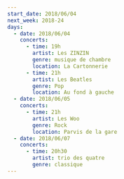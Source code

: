 ```yaml
---
start_date: 2018/06/04
next_week: 2018-24
days:
  - date: 2018/06/04
    concerts:
      - time: 19h
        artist: Les ZINZIN
        genre: musique de chambre
        location: La Cartonnerie
      - time: 21h
        artist: Les Beatles
        genre: Pop
        location: Au fond à gauche
  - date: 2018/06/05
    concerts:
      - time: 21h
        artist: Les Woo
        genre: Rock
        location: Parvis de la gare 
  - date: 2018/06/07
    concerts:
      - time: 20h30
        artist: trio des quatre
        genre: classique
---
```

